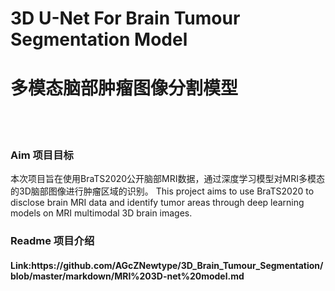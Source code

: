 <h1>3D U-Net For Brain Tumour Segmentation Model</h1>
<h1>多模态脑部肿瘤图像分割模型</h1>

<br>
<br>

<h3>Aim 项目目标</h3>
本次项目旨在使用BraTS2020公开脑部MRI数据，通过深度学习模型对MRI多模态的3D脑部图像进行肿瘤区域的识别。
This project aims to use BraTS2020 to disclose brain MRI data and identify tumor areas through deep learning models on MRI multimodal 3D brain images.
<br>

<h3>Readme 项目介绍</h3>
<h4>Link:https://github.com/AGcZNewtype/3D_Brain_Tumour_Segmentation/blob/master/markdown/MRI%203D-net%20model.md</h4>
